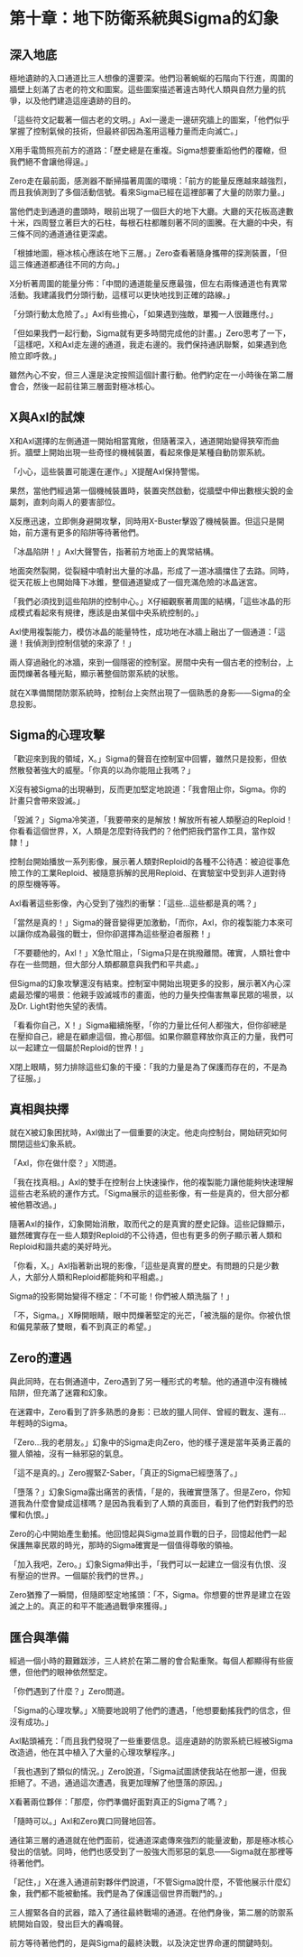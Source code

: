 # 第十章：地下防衛系統與Sigma的幻象

## 深入地底

極地遺跡的入口通道比三人想像的還要深。他們沿著蜿蜒的石階向下行進，周圍的牆壁上刻滿了古老的符文和圖案。這些圖案描述著遠古時代人類與自然力量的抗爭，以及他們建造這座遺跡的目的。

「這些符文記載著一個古老的文明。」Axl一邊走一邊研究牆上的圖案，「他們似乎掌握了控制氣候的技術，但最終卻因為濫用這種力量而走向滅亡。」

X用手電筒照亮前方的道路：「歷史總是在重複。Sigma想要重蹈他們的覆轍，但我們絕不會讓他得逞。」

Zero走在最前面，感測器不斷掃描著周圍的環境：「前方的能量反應越來越強烈，而且我偵測到了多個活動信號。看來Sigma已經在這裡部署了大量的防禦力量。」

當他們走到通道的盡頭時，眼前出現了一個巨大的地下大廳。大廳的天花板高達數十米，四周豎立著巨大的石柱，每根石柱都雕刻著不同的圖騰。在大廳的中央，有三條不同的通道通往更深處。

「根據地圖，極冰核心應該在地下三層。」Zero查看著隨身攜帶的探測裝置，「但這三條通道都通往不同的方向。」

X分析著周圍的能量分佈：「中間的通道能量反應最強，但左右兩條通道也有異常活動。我建議我們分頭行動，這樣可以更快地找到正確的路線。」

「分頭行動太危險了。」Axl有些擔心，「如果遇到強敵，單獨一人很難應付。」

「但如果我們一起行動，Sigma就有更多時間完成他的計畫。」Zero思考了一下，「這樣吧，X和Axl走左邊的通道，我走右邊的。我們保持通訊聯繫，如果遇到危險立即呼救。」

雖然內心不安，但三人還是決定按照這個計畫行動。他們約定在一小時後在第二層會合，然後一起前往第三層面對極冰核心。

## X與Axl的試煉

X和Axl選擇的左側通道一開始相當寬敞，但隨著深入，通道開始變得狹窄而曲折。牆壁上開始出現一些奇怪的機械裝置，看起來像是某種自動防禦系統。

「小心，這些裝置可能還在運作。」X提醒Axl保持警惕。

果然，當他們經過第一個機械裝置時，裝置突然啟動，從牆壁中伸出數根尖銳的金屬刺，直刺向兩人的要害部位。

X反應迅速，立即側身避開攻擊，同時用X-Buster擊毀了機械裝置。但這只是開始，前方還有更多的陷阱等待著他們。

「冰晶陷阱！」Axl大聲警告，指著前方地面上的異常結構。

地面突然裂開，從裂縫中噴射出大量的冰晶，形成了一道冰牆擋住了去路。同時，從天花板上也開始降下冰錐，整個通道變成了一個充滿危險的冰晶迷宮。

「我們必須找到這些陷阱的控制中心。」X仔細觀察著周圍的結構，「這些冰晶的形成模式看起來有規律，應該是由某個中央系統控制的。」

Axl使用複製能力，模仿冰晶的能量特性，成功地在冰牆上融出了一個通道：「這邊！我偵測到控制信號的來源了！」

兩人穿過融化的冰牆，來到一個隱密的控制室。房間中央有一個古老的控制台，上面閃爍著各種光點，顯示著整個防禦系統的狀態。

就在X準備關閉防禦系統時，控制台上突然出現了一個熟悉的身影——Sigma的全息投影。

## Sigma的心理攻擊

「歡迎來到我的領域，X。」Sigma的聲音在控制室中回響，雖然只是投影，但依然散發著強大的威壓。「你真的以為你能阻止我嗎？」

X沒有被Sigma的出現嚇到，反而更加堅定地說道：「我會阻止你，Sigma。你的計畫只會帶來毀滅。」

「毀滅？」Sigma冷笑道，「我要帶來的是解放！解放所有被人類壓迫的Reploid！你看看這個世界，X，人類是怎麼對待我們的？他們把我們當作工具，當作奴隸！」

控制台開始播放一系列影像，展示著人類對Reploid的各種不公待遇：被迫從事危險工作的工業Reploid、被隨意拆解的民用Reploid、在實驗室中受到非人道對待的原型機等等。

Axl看著這些影像，內心受到了強烈的衝擊：「這些…這些都是真的嗎？」

「當然是真的！」Sigma的聲音變得更加激動，「而你，Axl，你的複製能力本來可以讓你成為最強的戰士，但你卻選擇為這些壓迫者服務！」

「不要聽他的，Axl！」X急忙阻止，「Sigma只是在挑撥離間。確實，人類社會中存在一些問題，但大部分人類都願意與我們和平共處。」

但Sigma的幻象攻擊還沒有結束。控制室中開始出現更多的投影，展示著X內心深處最恐懼的場景：他親手毀滅城市的畫面，他的力量失控傷害無辜民眾的場景，以及Dr. Light對他失望的表情。

「看看你自己，X！」Sigma繼續施壓，「你的力量比任何人都強大，但你卻總是在壓抑自己，總是在顧慮這個，擔心那個。如果你願意釋放你真正的力量，我們可以一起建立一個屬於Reploid的世界！」

X閉上眼睛，努力排除這些幻象的干擾：「我的力量是為了保護而存在的，不是為了征服。」

## 真相與抉擇

就在X被幻象困扰時，Axl做出了一個重要的決定。他走向控制台，開始研究如何關閉這些幻象系統。

「Axl，你在做什麼？」X問道。

「我在找真相。」Axl的雙手在控制台上快速操作，他的複製能力讓他能夠快速理解這些古老系統的運作方式。「Sigma展示的這些影像，有一些是真的，但大部分都被他篡改過。」

隨著Axl的操作，幻象開始消散，取而代之的是真實的歷史記錄。這些記錄顯示，雖然確實存在一些人類對Reploid的不公待遇，但也有更多的例子顯示著人類和Reploid和諧共處的美好時光。

「你看，X。」Axl指著新出現的影像，「這些是真實的歷史。有問題的只是少數人，大部分人類和Reploid都能夠和平相處。」

Sigma的投影開始變得不穩定：「不可能！你們被人類洗腦了！」

「不，Sigma。」X睜開眼睛，眼中閃爍著堅定的光芒，「被洗腦的是你。你被仇恨和偏見蒙蔽了雙眼，看不到真正的希望。」

## Zero的遭遇

與此同時，在右側通道中，Zero遇到了另一種形式的考驗。他的通道中沒有機械陷阱，但充滿了迷霧和幻象。

在迷霧中，Zero看到了許多熟悉的身影：已故的獵人同伴、曾經的戰友、還有...年輕時的Sigma。

「Zero...我的老朋友。」幻象中的Sigma走向Zero，他的樣子還是當年英勇正義的獵人領袖，沒有一絲邪惡的氣息。

「這不是真的。」Zero握緊Z-Saber，「真正的Sigma已經墮落了。」

「墮落？」幻象Sigma露出痛苦的表情，「是的，我確實墮落了。但是Zero，你知道我為什麼會變成這樣嗎？是因為我看到了人類的真面目，看到了他們對我們的恐懼和仇恨。」

Zero的心中開始產生動搖。他回憶起與Sigma並肩作戰的日子，回憶起他們一起保護無辜民眾的時光，那時的Sigma確實是一個值得尊敬的領袖。

「加入我吧，Zero。」幻象Sigma伸出手，「我們可以一起建立一個沒有仇恨、沒有壓迫的世界。一個屬於我們的世界。」

Zero猶豫了一瞬間，但隨即堅定地搖頭：「不，Sigma。你想要的世界是建立在毀滅之上的。真正的和平不能通過戰爭來獲得。」

## 匯合與準備

經過一個小時的艱難跋涉，三人終於在第二層的會合點重聚。每個人都顯得有些疲憊，但他們的眼神依然堅定。

「你們遇到了什麼？」Zero問道。

「Sigma的心理攻擊。」X簡要地說明了他們的遭遇，「他想要動搖我們的信念，但沒有成功。」

Axl點頭補充：「而且我們發現了一些重要信息。這座遺跡的防禦系統已經被Sigma改造過，他在其中植入了大量的心理攻擊程序。」

「我也遇到了類似的情況。」Zero說道，「Sigma試圖誘使我站在他那一邊，但我拒絕了。不過，通過這次遭遇，我更加理解了他墮落的原因。」

X看著兩位夥伴：「那麼，你們準備好面對真正的Sigma了嗎？」

「隨時可以。」Axl和Zero異口同聲地回答。

通往第三層的通道就在他們面前，從通道深處傳來強烈的能量波動，那是極冰核心發出的信號。同時，他們也感受到了一股強大而邪惡的氣息——Sigma就在那裡等待著他們。

「記住，」X在進入通道前對夥伴們說道，「不管Sigma說什麼，不管他展示什麼幻象，我們都不能被動搖。我們是為了保護這個世界而戰鬥的。」

三人握緊各自的武器，踏入了通往最終戰場的通道。在他們身後，第二層的防禦系統開始自毀，發出巨大的轟鳴聲。

前方等待著他們的，是與Sigma的最終決戰，以及決定世界命運的關鍵時刻。 